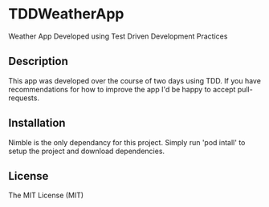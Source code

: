 # TDDWeatherApp
Weather App Developed using Test Driven Development Practices

## Description
This app was developed over the course of two days using TDD.
If you have recommendations for how to improve the app I'd be happy to accept pull-requests.

## Installation
Nimble is the only dependancy for this project.
Simply run 'pod intall' to setup the project and download dependencies.

## License
The MIT License (MIT)
